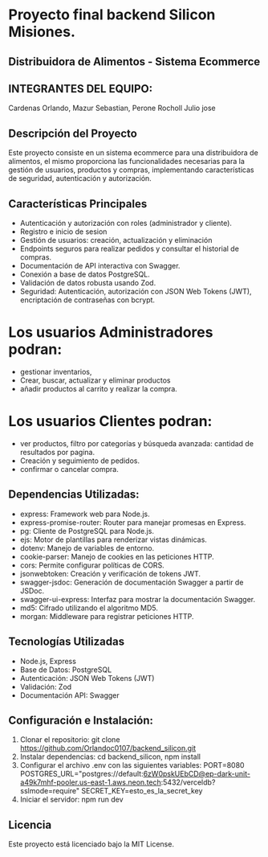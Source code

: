 # Proyecto final backend Silicon Misiones.

## Distribuidora de Alimentos - Sistema Ecommerce

## INTEGRANTES DEL EQUIPO:
Cardenas Orlando, Mazur Sebastian, Perone Rocholl Julio jose

## Descripción del Proyecto
Este proyecto consiste en un sistema ecommerce para una distribuidora de alimentos, el mismo proporciona las funcionalidades necesarias para la gestión de usuarios, productos y compras, 
implementando características de seguridad, autenticación y autorización.

## Características Principales
* Autenticación y autorización con roles (administrador y cliente).
* Registro e inicio de sesion
* Gestión de usuarios: creación, actualización y eliminación
* Endpoints seguros para realizar pedidos y consultar el historial de compras.
* Documentación de API interactiva con Swagger.
* Conexión a base de datos PostgreSQL.
* Validación de datos robusta usando Zod.
* Seguridad: Autenticación, autorización con JSON Web Tokens (JWT), encriptación de contraseñas con bcrypt.

# Los usuarios Administradores podran: 
* gestionar inventarios,
* Crear, buscar, actualizar y eliminar productos
* añadir productos al carrito y realizar la compra.
  
# Los usuarios Clientes podran:
* ver productos, filtro por categorías y búsqueda avanzada: cantidad de resultados por pagina.
* Creación y seguimiento de pedidos.
* confirmar o cancelar compra.

## Dependencias Utilizadas:
* express: Framework web para Node.js.
* express-promise-router: Router para manejar promesas en Express.
* pg: Cliente de PostgreSQL para Node.js.
* ejs: Motor de plantillas para renderizar vistas dinámicas.
* dotenv: Manejo de variables de entorno.
* cookie-parser: Manejo de cookies en las peticiones HTTP.
* cors: Permite configurar políticas de CORS.
* jsonwebtoken: Creación y verificación de tokens JWT.
* swagger-jsdoc: Generación de documentación Swagger a partir de JSDoc.
* swagger-ui-express: Interfaz para mostrar la documentación Swagger.
* md5: Cifrado utilizando el algoritmo MD5.
* morgan: Middleware para registrar peticiones HTTP.

## Tecnologías Utilizadas
* Node.js, Express
* Base de Datos: PostgreSQL
* Autenticación: JSON Web Tokens (JWT)
* Validación: Zod
* Documentación API: Swagger

## Configuración e Instalación:
1) Clonar el repositorio: git clone https://github.com/Orlandoc0107/backend_silicon.git
2) Instalar dependencias: cd backend_silicon, npm install
3) Configurar el archivo .env con las siguientes variables:
PORT=8080
POSTGRES_URL="postgres://default:6zW0pskUEbCD@ep-dark-unit-a49k7mhf-pooler.us-east-1.aws.neon.tech:5432/verceldb?sslmode=require"
SECRET_KEY=esto_es_la_secret_key
4) Iniciar el servidor: npm run dev

## Licencia
Este proyecto está licenciado bajo la MIT License.
